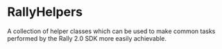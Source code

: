 RallyHelpers
============

A collection of helper classes which can be used to make common tasks performed by the Rally 2.0 SDK more easily achievable.
